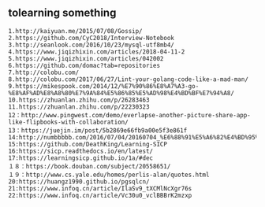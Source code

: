 ## tolearning something

    1.http://kaiyuan.me/2015/07/08/Gossip/
    2.https://github.com/CyC2018/Interview-Notebook
    3.http://seanlook.com/2016/10/23/mysql-utf8mb4/
    4.https://www.jiqizhixin.com/articles/2018-04-11-2
    5.https://www.jiqizhixin.com/articles/042002
    6.https://github.com/domac?tab=repositories
    7.http://colobu.com/
    8.http://colobu.com/2017/06/27/Lint-your-golang-code-like-a-mad-man/
    9.https://mikespook.com/2014/12/%E7%90%86%E8%A7%A3-go-%E8%AF%AD%E8%A8%80%E7%9A%84%E5%86%85%E5%AD%98%E4%BD%BF%E7%94%A8/
    10.https://zhuanlan.zhihu.com/p/26283463
    11.https://zhuanlan.zhihu.com/p/22230323
    12：http://www.pingwest.com/demo/everlapse-another-picture-share-app-like-flipbooks-with-collaboration/
    13：https://juejin.im/post/5b2869e66fb9a00e5f3e861f
    14:http://numbbbbb.com/2016/07/04/20160704_%E6%88%91%E5%A6%82%E4%BD%95%E7%94%A8%E4%B8%89%E4%B8%AA%E6%9C%88%E5%85%A5%E9%97%A8%E6%97%A5%E8%AF%AD/
    15:https://github.com/DeathKing/Learning-SICP
    16:https://sicp.readthedocs.io/en/latest/
    17:https://learningsicp.github.io/1a/#dec
    １８：https://book.douban.com/subject/20558651/
    １９：http://www.cs.yale.edu/homes/perlis-alan/quotes.html
    20:https://huangz1990.github.io/pgsqlcn/
    21:https://www.infoq.cn/article/IlaSv9_tXCMlNcXgr76s
    22:https://www.infoq.cn/article/Vc30u0_vclBBBrK2mzxp

